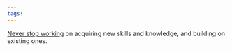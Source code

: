 ```yaml
---
tags: 
---
```


[Never stop working](/l/11) on acquiring new skills and knowledge, and building on existing ones.
